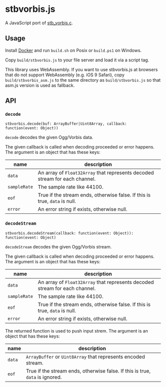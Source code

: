 # stbvorbis.js

A JavaScript port of [stb_vorbis.c](https://github.com/nothings/stb).

## Usage

Install [Docker](https://www.docker.com/) and run `build.sh` on Posix or `build.ps1` on Windows.

Copy `build/stbvorbis.js` to your file server and load it via a script tag.

This library uses WebAssembly. If you want to use stbvorbis.js at browsers that do not support WebAssembly (e.g. iOS 9 Safari), copy `build/stbvorbis_asm.js` to the same directory as `build/stbvorbis.js` so that asm.js version is used as fallback.

## API

### `decode`

```
stbvorbis.decode(buf: ArrayBuffer|Uint8Array, callback: function(event: Object))
```

`decode` decodes the given Ogg/Vorbis data.

The given callback is called when decoding proceeded or error happens. The argument is an object that has these keys:

| name | description |
| --- | --- |
| `data`       | An array of `Float32Array` that represents decoded stream for each channel. |
| `sampleRate` | The sample rate like 44100. |
| `eof`        | True if the stream ends, otherwise false. If this is true, `data` is null. |
| `error`      | An error string if exists, otherwise null. |

### `decodeStream`

```
stbvorbis.decodeStream(callback: function(event: Object)): function(event: Object)
```

`decodeStream` decodes the given Ogg/Vorbis stream.

The given callback is called when decoding proceeded or error happens. The argument is an object that has these keys:

| name | description |
| --- | --- |
| `data`       | An array of `Float32Array` that represents decoded stream for each channel. |
| `sampleRate` | The sample rate like 44100. |
| `eof`        | True if the stream ends, otherwise false. If this is true, `data` is null. |
| `error`      | An error string if exists, otherwise null. |

The returned function is used to push input strem. The argument is an object that has these keys:

| name | description |
| --- | --- |
| `data` | `ArrayBuffer` or `Uint8Array` that represents encoded stream. |
| `eof`  | True if the stream ends, otherwise false. If this is true, `data` is ignored. |
